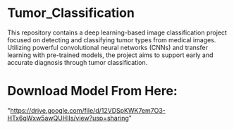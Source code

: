 # Tumor_Classification
This repository contains a deep learning-based image classification project focused on detecting and classifying tumor types from medical images. Utilizing powerful convolutional neural networks (CNNs) and transfer learning with pre-trained models, the project aims to support early and accurate diagnosis through tumor classification.

# Download Model From Here:
"https://drive.google.com/file/d/12VDSpKWK7em7O3-HTx6qWxw5awQUHlIs/view?usp=sharing"
